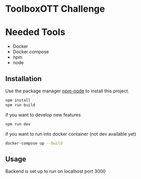 # ToolboxOTT Challenge

# Needed Tools
- Docker
- Docker compose
- npm
- node
## Installation

Use the package manager [npm-node](https://nodejs.org/en/download) to install this project.

```bash
npm install
npm run build
```
if you want to develop new features
```bash
npm run dev
```
if you want to run into docker container (not dev available yet)
```bash
docker-compose up --build
```

## Usage

Backend is set up to run on localhost port 3000
